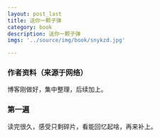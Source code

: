 ```yaml
---
layout: post_last
title: 送你一颗子弹
category: book
description: 送你一颗子弹
imgs: '../source/img/book/snykzd.jpg'

---
```

### 作者资料（来源于网络）

博客刚做好，集中整理，后续加上。

### 第一遍

读完很久，感受只剩碎片，看能回忆起啥，再来补上。
 